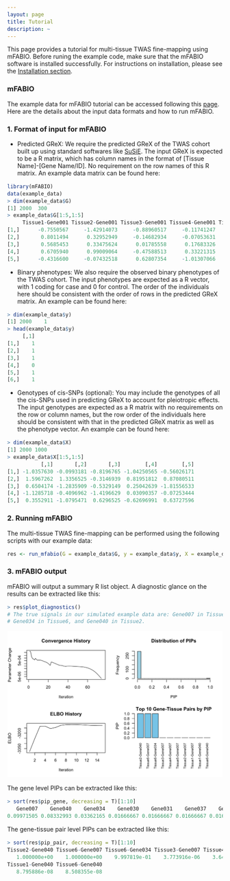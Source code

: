 ```yaml
---
layout: page
title: Tutorial
description: ~
---
```

This page provides a tutorial for multi-tissue TWAS fine-mapping using mFABIO. Before runing the example code, make sure that the mFABIO software is installed successfully. For instructions on installation, please see the [Installation section](https://superggbond.github.io/mFABIO/documentation/02_Installation.html).

### mFABIO
The example data for mFABIO tutorial can be accessed following this [page](https://superggbond.github.io/mFABIO/documentation/03_Data.html). Here are the details about the input data formats and how to run mFABIO. 

### 1. Format of input for mFABIO
* Predicted GReX: We require the predicted GReX of the TWAS cohort built up using standard softwares like [SuSiE](https://github.com/stephenslab/susieR). The input GReX is expected to be a R matrix, which has column names in the format of [Tissue Name]-[Gene Name/ID]. No requirement on the row names of this R matrix. An example data matrix can be found here:
```r
library(mFABIO)
data(example_data)
> dim(example_data$G)
[1] 2000  300
> example_data$G[1:5,1:5]
     Tissue1-Gene001 Tissue2-Gene001 Tissue3-Gene001 Tissue4-Gene001 Tissue5-Gene001
[1,]      -0.7550567     -1.42914073     -0.88960517     -0.11741247      -0.4213615
[2,]       0.8011494      0.32952949     -0.14682934     -0.07053631       0.1506835
[3,]       0.5685453      0.33475624      0.01785558      0.17683326       0.1383405
[4,]       0.6705940      0.99009064     -0.47588513      0.33221315       0.5847007
[5,]      -0.4316600     -0.07432518      0.62807354     -1.01307066      -0.5182504
```

* Binary phenotypes: We also require the observed binary phenotypes of the TWAS cohort. The input phenotypes are expected as a R vector, with 1 coding for case and 0 for control. The order of the individuals here should be consistent with the order of rows in the predicted GReX matrix. An example can be found here:
```r
> dim(example_data$y)
[1] 2000    1
> head(example_data$y)
     [,1]
[1,]    1
[2,]    1
[3,]    1
[4,]    0
[5,]    1
[6,]    1
```

*  Genotypes of cis-SNPs (optional): You may include the genotypes of all the cis-SNPs used in predicting GReX to account for pleiotropic effects. The input genotypes are expected as a R matrix with no requirements on the row or column names, but the row order of the individuals here should be consistent with that in the predicted GReX matrix as well as the phenotype vector. An example can be found here:
```r
> dim(example_data$X)
[1] 2000 1000
> example_data$X[1:5,1:5]
           [,1]       [,2]       [,3]        [,4]        [,5]
[1,] -1.0357630 -0.0993181 -0.8196765 -1.04250565 -0.56026171
[2,]  1.5967262  1.3356525 -0.3146939  0.81951812  0.87080511
[3,]  0.6504174 -1.2835909 -0.5329149  0.25042639 -1.81556533
[4,] -1.1285718 -0.4096962 -1.4196629  0.03090357 -0.07253444
[5,]  0.3552911 -1.0795471  0.6296525 -0.62696991  0.63727596
```

### 2. Running mFABIO
The multi-tissue TWAS fine-mapping can be performed using the following scripts with our example data:
```r
res <- run_mfabio(G = example_data$G, y = example_data$y, X = example_data$X)
```

### 3. mFABIO output
mFABIO will output a summary R list object. A diagnostic glance on the results can be extracted like this:
```r
> res$plot_diagnostics()
# The true signals in our simulated example data are: Gene007 in Tissue6,
# Gene034 in Tissue6, and Gene040 in Tissue2.
```
![the plot generated from our example data](example_plot.png)

The gene level PIPs can be extracted like this:
```r
> sort(res$pip_gene, decreasing = T)[1:10]
   Gene007    Gene040    Gene034    Gene030    Gene031    Gene037    Gene006    Gene048    Gene027    Gene024 
0.09971505 0.08332993 0.03362165 0.01666667 0.01666667 0.01666667 0.01666667 0.01666667 0.01666667 0.01666667 
```

The gene-tissue pair level PIPs can be extracted like this:
```r
> sort(res$pip_pair, decreasing = T)[1:10]
Tissue2-Gene040 Tissue6-Gene007 Tissue6-Gene034 Tissue3-Gene007 Tissue4-Gene007 Tissue5-Gene007 Tissue2-Gene007 Tissue1-Gene007 
   1.000000e+00    1.000000e+00    9.997819e-01    3.773916e-06    3.644649e-06    3.368552e-06    2.767472e-06    2.493055e-06 
Tissue1-Gene040 Tissue6-Gene040 
   8.795886e-08    8.508355e-08 
```

